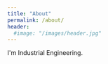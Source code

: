 ```yaml
---
title: "About"
permalink: /about/
header:
  #image: "/images/header.jpg"
---
```


I'm Industrial Engineering.
